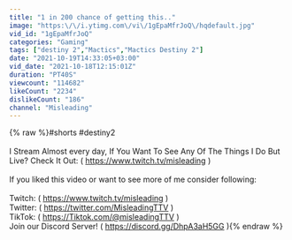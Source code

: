 ```yaml
---
title: "1 in 200 chance of getting this.."
image: "https:\/\/i.ytimg.com\/vi\/1gEpaMfrJoQ\/hqdefault.jpg"
vid_id: "1gEpaMfrJoQ"
categories: "Gaming"
tags: ["destiny 2","Mactics","Mactics Destiny 2"]
date: "2021-10-19T14:33:05+03:00"
vid_date: "2021-10-18T12:15:01Z"
duration: "PT40S"
viewcount: "114682"
likeCount: "2234"
dislikeCount: "186"
channel: "Misleading"
---
```

{% raw %}#shorts #destiny2<br /><br />I Stream Almost every day, If You Want To See Any Of The Things I Do But Live? Check It Out: ( <a rel="nofollow" target="blank" href="https://www.twitch.tv/misleading">https://www.twitch.tv/misleading</a> )<br /><br />If you liked this video or want to see more of me consider following: <br /><br />Twitch: ( <a rel="nofollow" target="blank" href="https://www.twitch.tv/misleading">https://www.twitch.tv/misleading</a> )<br />Twitter: ( <a rel="nofollow" target="blank" href="https://twitter.com/MisleadingTTV">https://twitter.com/MisleadingTTV</a> )<br />TikTok: ( <a rel="nofollow" target="blank" href="https://Tiktok.com/@misleadingTTV">https://Tiktok.com/@misleadingTTV</a> )<br />Join our Discord Server! ( <a rel="nofollow" target="blank" href="https://discord.gg/DhpA3aH5GG">https://discord.gg/DhpA3aH5GG</a> ){% endraw %}

